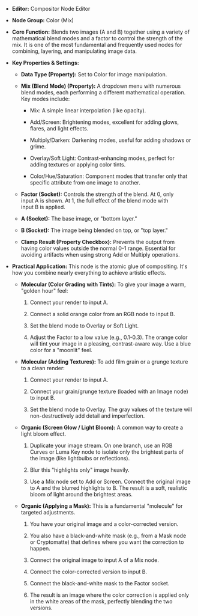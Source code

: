 - **Editor:** Compositor Node Editor
    
- **Node Group:** Color (Mix)
    
- **Core Function:** Blends two images (A and B) together using a variety of mathematical blend modes and a factor to control the strength of the mix. It is one of the most fundamental and frequently used nodes for combining, layering, and manipulating image data.
    
- **Key Properties & Settings:**
    
    - **Data Type (Property):** Set to Color for image manipulation.
        
    - **Mix (Blend Mode) (Property):** A dropdown menu with numerous blend modes, each performing a different mathematical operation. Key modes include:
        
        - Mix: A simple linear interpolation (like opacity).
            
        - Add/Screen: Brightening modes, excellent for adding glows, flares, and light effects.
            
        - Multiply/Darken: Darkening modes, useful for adding shadows or grime.
            
        - Overlay/Soft Light: Contrast-enhancing modes, perfect for adding textures or applying color tints.
            
        - Color/Hue/Saturation: Component modes that transfer only that specific attribute from one image to another.
            
    - **Factor (Socket):** Controls the strength of the blend. At 0, only input A is shown. At 1, the full effect of the blend mode with input B is applied.
        
    - **A (Socket):** The base image, or "bottom layer."
        
    - **B (Socket):** The image being blended on top, or "top layer."
        
    - **Clamp Result (Property Checkbox):** Prevents the output from having color values outside the normal 0-1 range. Essential for avoiding artifacts when using strong Add or Multiply operations.
        
- **Practical Application:** This node is the atomic glue of compositing. It's how you combine nearly everything to achieve artistic effects.
    
    - **Molecular (Color Grading with Tints):** To give your image a warm, "golden hour" feel:
        
        1. Connect your render to input A.
            
        2. Connect a solid orange color from an RGB node to input B.
            
        3. Set the blend mode to Overlay or Soft Light.
            
        4. Adjust the Factor to a low value (e.g., 0.1-0.3). The orange color will tint your image in a pleasing, contrast-aware way. Use a blue color for a "moonlit" feel.
            
    - **Molecular (Adding Textures):** To add film grain or a grunge texture to a clean render:
        
        1. Connect your render to input A.
            
        2. Connect your grain/grunge texture (loaded with an Image node) to input B.
            
        3. Set the blend mode to Overlay. The gray values of the texture will non-destructively add detail and imperfection.
            
    - **Organic (Screen Glow / Light Bloom):** A common way to create a light bloom effect.
        
        1. Duplicate your image stream. On one branch, use an RGB Curves or Luma Key node to isolate only the brightest parts of the image (like lightbulbs or reflections).
            
        2. Blur this "highlights only" image heavily.
            
        3. Use a Mix node set to Add or Screen. Connect the original image to A and the blurred highlights to B. The result is a soft, realistic bloom of light around the brightest areas.
            
    - **Organic (Applying a Mask):** This is a fundamental "molecule" for targeted adjustments.
        
        1. You have your original image and a color-corrected version.
            
        2. You also have a black-and-white mask (e.g., from a Mask node or Cryptomatte) that defines where you want the correction to happen.
            
        3. Connect the original image to input A of a Mix node.
            
        4. Connect the color-corrected version to input B.
            
        5. Connect the black-and-white mask to the Factor socket.
            
        6. The result is an image where the color correction is applied only in the white areas of the mask, perfectly blending the two versions.